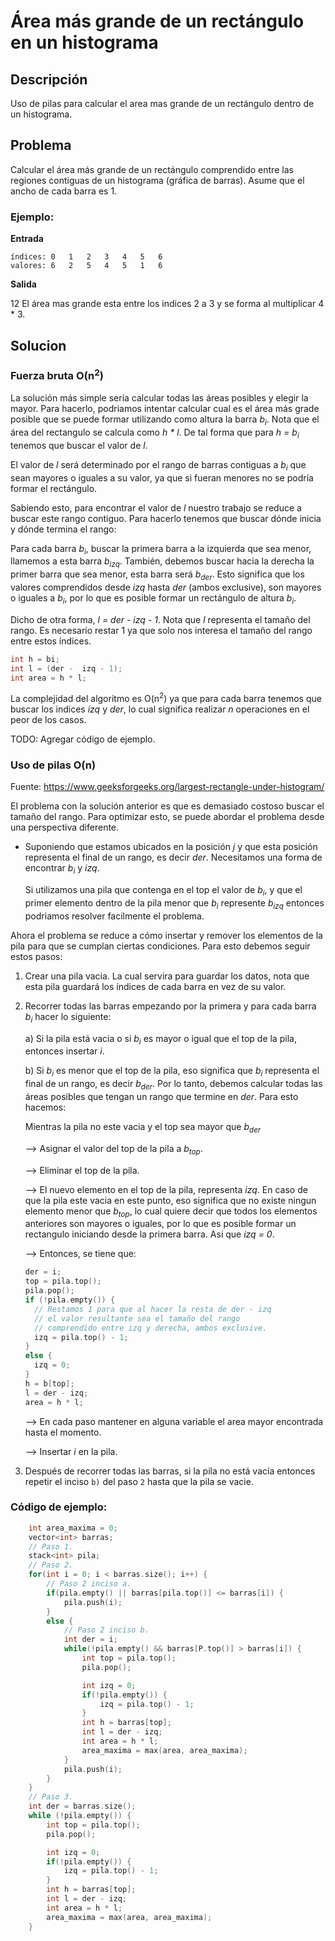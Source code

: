 # Área más grande de un rectángulo en un histograma

## Descripción
Uso de pilas para calcular el area mas grande de un rectángulo
dentro de un histograma.

## Problema
Calcular el área más grande de un rectángulo comprendido entre
las regiones contiguas de un histograma (gráfica de barras).
Asume que el ancho de cada barra es 1.

### Ejemplo:

**Entrada**

```
índices: 0   1   2   3   4   5   6
valores: 6   2   5   4   5   1   6
```

**Salida**

12
El área mas grande esta entre los indices 2 a 3 y se forma al multiplicar 4 * 3.

## Solucion

### Fuerza bruta O(n<sup>2</sup>)

La solución más simple sería calcular todas las áreas posibles y elegir la mayor. Para hacerlo, podriamos intentar calcular cual es el área más grade posible que se puede formar utilizando como altura la barra *b<sub>i</sub>*.
Nota que el área del rectangulo se calcula como *h \* l*. 
De tal forma que para *h = b<sub>i</sub>* tenemos que buscar el valor de *l*.

El valor de *l* será determinado por el rango de barras contiguas a *b<sub>i</sub>* que sean mayores o iguales a su valor, ya que si fueran menores no se podría formar el rectángulo.

Sabiendo esto, para encontrar el valor de *l* nuestro trabajo se reduce a buscar este rango contiguo. Para hacerlo tenemos que buscar dónde inicia y dónde termina el rango:

Para cada barra *b<sub>i</sub>*, buscar la primera barra a la izquierda que sea menor, llamemos a esta barra *b<sub>izq</sub>*. También, debemos buscar hacia la derecha la primer barra que sea menor, esta barra será *b<sub>der</sub>*.
Esto significa que los valores comprendidos desde *izq* hasta *der* (ambos exclusive), son mayores o iguales a *b<sub>i</sub>*, por lo que es posible formar un rectángulo de altura *b<sub>i</sub>*.

Dicho de otra forma, *l = der - izq - 1*. Nota que *l* representa el tamaño del rango. Es necesario restar 1 ya que solo nos interesa el tamaño del rango entre estos índices.

```c++
int h = bi;
int l = (der -  izq - 1);
int area = h * l;
```

La complejidad del algoritmo es O(n<sup>2</sup>) ya que para cada barra tenemos que buscar los indices *izq* y *der*, lo cual significa realizar *n* operaciones en el peor de los casos.

TODO: Agregar código de ejemplo.

### Uso de pilas O(n)
Fuente: https://www.geeksforgeeks.org/largest-rectangle-under-histogram/

El problema con la solución anterior es que es demasiado costoso buscar el tamaño del rango. Para optimizar esto, se puede abordar el problema desde una perspectiva diferente.

- Suponiendo que estamos ubicados en la posición *j* y que esta posición representa el final de un rango, es decir *der*. Necesitamos una forma de encontrar *b<sub>i</sub>* y *izq*.

    Si utilizamos una pila que contenga en el top el valor de *b<sub>i</sub>*, y que el primer elemento dentro de la pila menor que *b<sub>i</sub>* represente *b<sub>izq</sub>* entonces podriamos resolver facilmente el problema.

Ahora el problema se reduce a cómo insertar y remover los elementos de la pila para que se cumplan ciertas condiciones. Para esto debemos seguir estos pasos:

1. Crear una pila vacia. La cual servira para guardar los datos, nota que esta pila guardará los índices de cada barra en vez de su valor.
2. Recorrer todas las barras empezando por la primera y para cada barra *b<sub>i</sub>* hacer lo siguiente:
    
    a) Si la pila está vacia o si *b<sub>i</sub>* es mayor o igual que el top de la pila, entonces insertar *i*.

    b) Si *b<sub>i</sub>* es menor que el top de la pila, eso significa que *b<sub>i</sub>* representa el final de un rango, es decir *b<sub>der</sub>*. Por lo tanto, debemos calcular todas las áreas posibles que tengan un rango que termine en *der*. Para esto hacemos:
    
    Mientras la pila no este vacia y el top sea mayor que *b<sub>der</sub>*
      
      --> Asignar el valor del top de la pila a *b<sub>top</sub>*.
      
      --> Eliminar el top de la pila.

      --> El nuevo elemento en el top de la pila, representa *izq*. En caso de  que la pila este vacia en este punto, eso significa que no existe ningun elemento menor que *b<sub>top</sub>*, lo cual quiere decir que todos los elementos anteriores son mayores o iguales, por lo que es posible formar un rectangulo iniciando desde la primera barra. Asi que *izq = 0*.
      
      --> Entonces, se tiene que:
      ```c++
      der = i;
      top = pila.top();
      pila.pop();
      if (!pila.empty()) {
        // Restamos 1 para que al hacer la resta de der - izq
        // el valor resultante sea el tamaño del rango
        // comprendido entre izq y derecha, ambos exclusive.
        izq = pila.top() - 1;
      }
      else {
        izq = 0;
      }
      h = b[top];
      l = der - izq;
      area = h * l;
      ```
      --> En cada paso mantener en alguna variable el area mayor encontrada hasta el momento.

      --> Insertar *i* en la pila.
    

3. Después de recorrer todas las barras, si la pila no está vacía entonces repetir el inciso `b)` del paso `2` hasta que la pila se vacie.


### Código de ejemplo:

```c++
    int area_maxima = 0;
    vector<int> barras;
    // Paso 1.
    stack<int> pila;
    // Paso 2.
    for(int i = 0; i < barras.size(); i++) {
        // Paso 2 inciso a.
        if(pila.empty() || barras[pila.top()] <= barras[i]) {
            pila.push(i);
        }
        else {
            // Paso 2 inciso b.
            int der = i;
            while(!pila.empty() && barras[P.top()] > barras[i]) {
                int top = pila.top();
                pila.pop();

                int izq = 0;
                if(!pila.empty()) {
                    izq = pila.top() - 1;
                }
                int h = barras[top];
                int l = der - izq;
                int area = h * l;	
                area_maxima = max(area, area_maxima);
            }
            pila.push(i);
        }
    }
    // Paso 3.
    int der = barras.size();
    while (!pila.empty()) {
        int top = pila.top();
        pila.pop();

        int izq = 0;
        if(!pila.empty()) {
            izq = pila.top() - 1;
        }
        int h = barras[top];
        int l = der - izq;
        int area = h * l;	
        area_maxima = max(area, area_maxima);
    }


```
      
    








